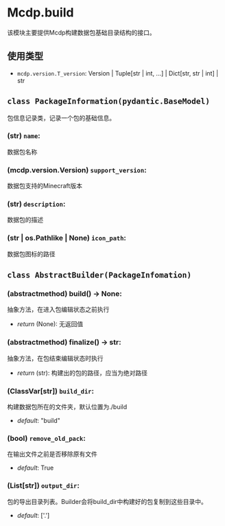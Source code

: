 # Mcdp.build

该模块主要提供Mcdp构建数据包基础目录结构的接口。

## 使用类型
- `mcdp.version.T_version`: Version | Tuple[str | int, ...] | Dict[str, str | int] | str

## `class PackageInformation(pydantic.BaseModel)`
包信息记录类，记录一个包的基础信息。

### (str) `name`:
数据包名称

### (mcdp.version.Version) `support_version`:
数据包支持的Minecraft版本

### (str) `description`:
数据包的描述

### (str | os.Pathlike | None) `icon_path`:
数据包图标的路径

## `class AbstractBuilder(PackageInfomation)`

### (abstractmethod) build() -> None:
抽象方法，在进入包编辑状态之前执行
- *return* (None): 无返回值 

### (abstractmethod) finalize() -> str:
抽象方法，在包结束编辑状态时执行
- *return* (str): 构建出的包的路径，应当为绝对路径

### (ClassVar[str]) `build_dir`:
构建数据包所在的文件夹，默认位置为./build
- *default*: "build"

### (bool) `remove_old_pack`:
在输出文件之前是否移除原有文件
- *default*: True

### (List[str]) `output_dir`:
包的导出目录列表。Builder会将build_dir中构建好的包复制到这些目录中。
- *default*: ['.']